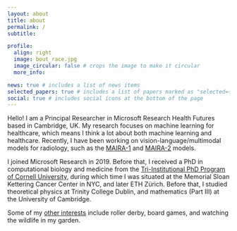 ```yaml
---
layout: about
title: about
permalink: /
subtitle:

profile:
  align: right
  image: bout_race.jpg
  image_circular: false # crops the image to make it circular
  more_info:

news: true # includes a list of news items
selected_papers: true # includes a list of papers marked as "selected={true}"
social: true # includes social icons at the bottom of the page
---
```


Hello! I am a Principal Researcher in Microsoft Research Health Futures based in Cambridge, UK. My research focuses on machine learning for healthcare, which means I think a lot about both machine learning and healthcare.
Recently, I have been working on vision-language/multimodal models for radiology, such as the [MAIRA-1](https://arxiv.org/abs/2311.13668) and [MAIRA-2](https://arxiv.org/abs/2406.04449) models.

I joined Microsoft Research in 2019. Before that, I received a PhD in computational biology and medicine from the [Tri-Institutional PhD Program of Cornell University](https://gradschool.weill.cornell.edu/programs/tri-institutional-phd-programs), during which time I was situated at the Memorial Sloan Kettering Cancer Center in NYC, and later ETH Zürich. Before that, I studied theoretical physics at Trinity College Dublin, and mathematics (Part III) at the University of Cambridge.

Some of my [other interests](http://apeiroto.pe/) include roller derby, board games, and watching the wildlife in my garden.